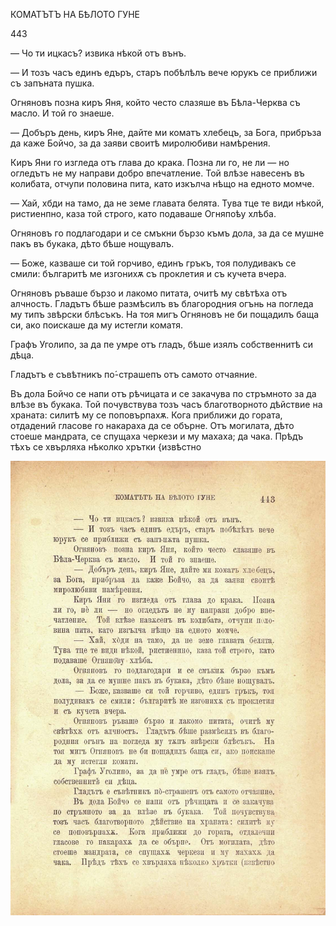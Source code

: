 ﻿КОМАТЪТЪ НА БѢЛОТО ГУНЕ

443

— Чо ти ицкасъ? извика нѣкой отъ вънъ.

— И тозъ часъ единъ едъръ, старъ побѣлѣлъ вече юрукъ се приближи съ запъната пушка.

Огняновъ позна киръ Яня, който често слазяше въ Бѣла-Черква съ масло. И той го знаеше.

— Добъръ день, киръ Яне, дайте ми коматъ хлебецъ, за Бога, прибръза да каже Бойчо, за да заяви своитѣ миролюбиви намѣрения.

Киръ Яни го изгледа отъ глава до крака. Позна ли го, не ли — но огледътъ не му направи добро впечатление. Той влѣзе навесенъ въ колибата, отчупи половина пита, като изкълча нѣщо на едното момче.

— Хай, хбди на тамо, да не земе главата белята. Тува тце те види нѣкой, ристиенпно, каза той строго, като подаваше Огняпоѣу хлѣба.

Огняновъ го подлагодари и се смъкни бързо къмъ дола, за да се мушне пакъ въ букака, дѣто бѣше нощувалъ.

— Боже, казваше си той горчиво, единъ гръкъ, тоя полудивакъ се смили: българитѣ ме изгонихѫ съ проклетия и съ кучета вчера.

Огняновъ ръваше бързо и лакомо питата, очитѣ му свѣтѣха отъ алчность. Гладътъ бѣше размѣсилъ въ благородния огънь на погледа му типъ звѣрски блѣсъкъ. На тоя мигъ Огняновъ не би пощадилъ баща си, ако поискаше да му истегли коматя.

Графъ Уголипо, за да пе умре отъ гладъ, бѣше изялъ собственнитѣ си дѣца.

Гладътъ е съвѣтникъ по́-страшепъ отъ самото отчаяние.

Въ дола Бойчо се напи отъ рѣчицата и се закачува по стръмното за да влѣзе въ букака. Той почувствува тозъ часъ благотворното дѣйствие на храната: силитѣ му се поповърпахѫ. Кога приближи до гората, отдадений гласове го накараха да се обърне. Отъ могилата, дѣто стоеше мандрата, се спущаха черкези и му махаха; да чака. Прѣдъ тѣхъ се хвърляха нѣколко хрътки {извѣстно

![original](images/494.jpg)

